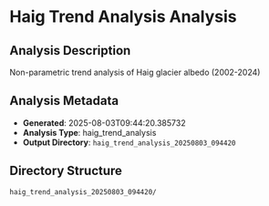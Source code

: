 # Haig Trend Analysis Analysis

## Analysis Description

Non-parametric trend analysis of Haig glacier albedo (2002-2024)

## Analysis Metadata

- **Generated**: 2025-08-03T09:44:20.385732
- **Analysis Type**: haig_trend_analysis
- **Output Directory**: `haig_trend_analysis_20250803_094420`

## Directory Structure

```
haig_trend_analysis_20250803_094420/

